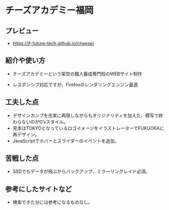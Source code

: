 # チーズアカデミー福岡

## プレビュー

  - https://if-future-tech.github.io/cheese/

## 紹介や使い方

  - チーズアカデミーという架空の職人養成専門校のWEBサイト制作

  - レスポンシブ対応ですが、Firefoxのレンダリングエンジン最適

## 工夫した点

  - デザインカンプを忠実に再現しながらもオリジナリティを加えた、模写で終わらないのがG’sスタイル。
  - 見本はTOKYOとなっているロゴイメージをイラストレーターでFUKUOKAに再デザイン。
  - JavaScriptでホバーとスライダーのイベントを追加。

## 苦戦した点

  - SSDでもデータが飛ぶからバックアップ、ミラーリングレイド必須。

## 参考にしたサイトなど

  - 検索できた分には参考になるものなし。
